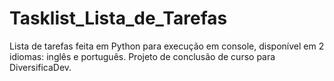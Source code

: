 # Tasklist_Lista_de_Tarefas
Lista de tarefas feita em Python para execução em console, disponível em 2 idiomas: inglês e português. Projeto de conclusão de curso para DiversificaDev.
